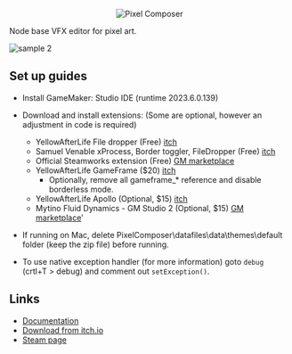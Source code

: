 <p align="center">
  <img src="https://github.com/Ttanasart-pt/Pixel-Composer/blob/6ed587ed6cd52317f6870836c1188ad914c834d4/img/s_banner.png" alt="Pixel Composer"/>
</p>

Node base VFX editor for pixel art.

![sample 2](https://github.com/Ttanasart-pt/Pixel-Composer/blob/2986c4c6131e8729437bdd785bde11980056678c/img/sample%202.gif)

## Set up guides
- Install GameMaker: Studio IDE (runtime 2023.6.0.139)
- Download and install extensions: (Some are optional, however an adjustment in code is required)
	+ YellowAfterLife File dropper (Free) [itch](https://yellowafterlife.itch.io/gamemaker-file-dropper)
	+ Samuel Venable xProcess, Border toggler, FileDropper (Free) [itch](https://samuel-venable.itch.io/gamemaker-extension-collection)
	+ Official Steamworks extension (Free) [GM marketplace](https://marketplace.yoyogames.com/assets/10709/steamworks-ext)
	+ YellowAfterLife GameFrame ($20) [itch](https://yellowafterlife.itch.io/gamemaker-gameframe)
		* Optionally, remove all gameframe_* reference and disable borderless mode.
	+ YellowAfterLife Apollo (Optional, $15) [itch](https://yellowafterlife.itch.io/gamemaker-lua)
	+ Mytino Fluid Dynamics - GM Studio 2 (Optional, $15) [GM marketplace](https://marketplace.yoyogames.com/assets/5402/fluid-dynamics-gm-studio-2)'
	
- If running on Mac, delete  PixelComposer\datafiles\data\themes\default folder (keep the zip file) before running.
- To use native exception handler (for more information) goto `debug` (crtl+T > debug) and comment out `setException()`.

## Links

- [Documentation](https://pixel-composer-doc.readthedocs.io/en/latest/ui/)
- [Download from itch.io](https://makham.itch.io/pixel-composer)
- [Steam page](https://store.steampowered.com/app/2299510?beta=0)


